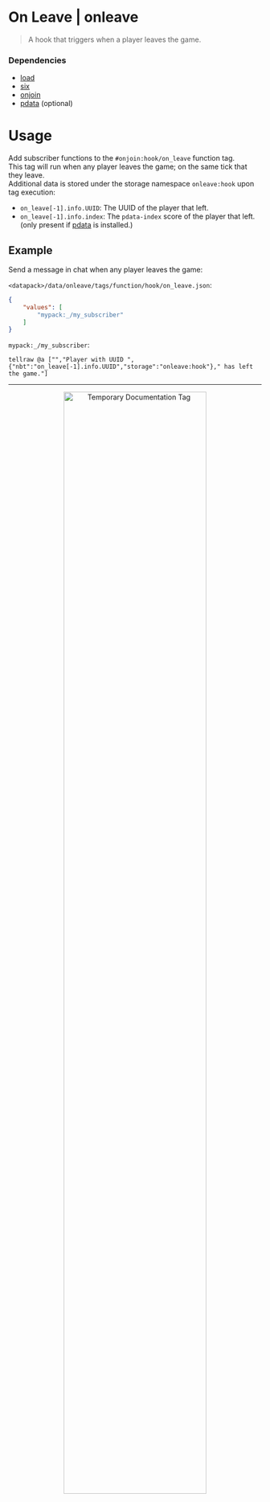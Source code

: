 # On Leave | onleave
> A hook that triggers when a player leaves the game.
### Dependencies
- [load](https://github.com/sixslime/load)
- [six](https://github.com/sixslime/six)
- [onjoin](https://github.com/sixslime/onjoin)
- [pdata](https://github.com/sixslime/pdata) (optional)

# Usage
Add subscriber functions to the `#onjoin:hook/on_leave` function tag. \
This tag will run when any player leaves the game; on the same tick that they leave. \
Additional data is stored under the storage namespace `onleave:hook` upon tag execution:
- `on_leave[-1].info.UUID`: The UUID of the player that left.
- `on_leave[-1].info.index`: The `pdata-index` score of the player that left. (only present if [pdata](github.com/sixslime/onjoin) is installed.)
## Example
Send a message in chat when any player leaves the game:

`<datapack>/data/onleave/tags/function/hook/on_leave.json`:
```json
{
    "values": [
        "mypack:_/my_subscriber"
    ]
}
```
`mypack:_/my_subscriber`:
```mcfunction
tellraw @a ["","Player with UUID ",{"nbt":"on_leave[-1].info.UUID","storage":"onleave:hook"}," has left the game."]
```

___

<p align="center">
  <img src="https://sixslime.github.io/info/logos/temporary_documentation.svg" width="75%" alt="Temporary Documentation Tag"/>
</p>

